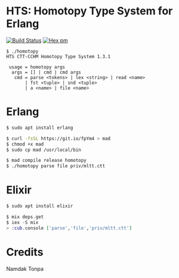 # HTS: Homotopy Type System for Erlang

[![Build Status](https://travis-ci.com/groupoid/hts.svg?branch=master)](https://travis-ci.com/groupoid/hts)
[![Hex pm](http://img.shields.io/hexpm/v/hts.svg?style=flat)](https://hex.pm/packages/hts)

```
$ ./homotopy
HTS CTT-CCHM Homotopy Type System 1.3.1

 usage = homotopy args
  args = [] | cmd | cmd args
   cmd = parse <tokens> | lex <string> | read <name>
       | fst <tuple> | snd <tuple>
       | a <name> | file <name>
```

# Erlang

```sh
$ sudo apt install erlang
```
```sh
$ curl -fsSL https://git.io/fpYm4 > mad
$ chmod +x mad
$ sudo cp mad /usr/local/bin
```
```sh
$ mad compile release homotopy
$ ./homotopy parse file priv/mltt.ctt
```

# Elixir

```elixir
$ sudo apt install elixir
```
```elixir
$ mix deps.get
$ iex -S mix
> :cub.console ['parse','file','priv/mltt.ctt']
```

# Credits

Namdak Tonpa
